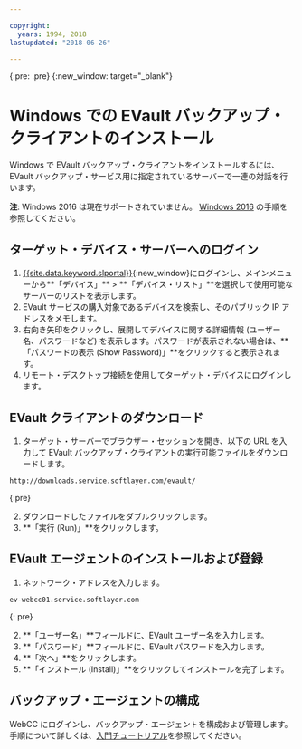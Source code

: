 ```yaml
---

copyright:
  years: 1994, 2018
lastupdated: "2018-06-26"

---
```

{:pre: .pre}
{:new_window: target="_blank"}

# Windows での EVault バックアップ・クライアントのインストール

Windows で EVault バックアップ・クライアントをインストールするには、EVault バックアップ・サービス用に指定されているサーバーで一連の対話を行います。

**注**: Windows 2016 は現在サポートされていません。 [Windows 2016](install-evault-windows2016.html) の手順を参照してください。

## ターゲット・デバイス・サーバーへのログイン

1. [{{site.data.keyword.slportal}}](https://control.softlayer.com/){:new_window}にログインし、メインメニューから**「デバイス」** > **「デバイス・リスト」**を選択して使用可能なサーバーのリストを表示します。
2. EVault サービスの購入対象であるデバイスを検索し、そのパブリック IP アドレスをメモします。
3. 右向き矢印をクリックし、展開してデバイスに関する詳細情報 (ユーザー名、パスワードなど) を表示します。パスワードが表示されない場合は、**「パスワードの表示 (Show Password)」**をクリックすると表示されます。 
4. リモート・デスクトップ接続を使用してターゲット・デバイスにログインします。

## EVault クライアントのダウンロード

1. ターゲット・サーバーでブラウザー・セッションを開き、以下の URL を入力して EVault バックアップ・クライアントの実行可能ファイルをダウンロードします。 <br/>
  ```
  http://downloads.service.softlayer.com/evault/
  ```
  {:pre}
  
2. ダウンロードしたファイルをダブルクリックします。
3. **「実行 (Run)」**をクリックします。


## EVault エージェントのインストールおよび登録
 
1. ネットワーク・アドレスを入力します。 <br />
  ```
  ev-webcc01.service.softlayer.com
  ```
  {: pre}
  
2. **「ユーザー名」**フィールドに、EVault ユーザー名を入力します。 
3. **「パスワード」**フィールドに、EVault パスワードを入力します。 
6. **「次へ」**をクリックします。 
7. **「インストール (Install)」**をクリックしてインストールを完了します。

## バックアップ・エージェントの構成

WebCC にログインし、バックアップ・エージェントを構成および管理します。 手順について詳しくは、[入門チュートリアル](index.html#configuring-evault-agent-in-webcc)を参照してください。
